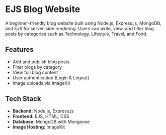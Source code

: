 # EJS Blog Website

A beginner-friendly blog website built using Node.js, Express.js, MongoDB, and EJS for server-side rendering. Users can write, view, and filter blog posts by categories such as Technology, Lifestyle, Travel, and Food.

##  Features

- Add and publish blog posts  
- Filter blogs by category  
- View full blog content  
- User authentication (Login & Logout)  
- Image uploads via ImageKit  

##  Tech Stack

- **Backend:** Node.js, Express.js  
- **Frontend:** EJS, HTML, CSS  
- **Database:** MongoDB with Mongoose  
- **Image Hosting:** ImageKit  




